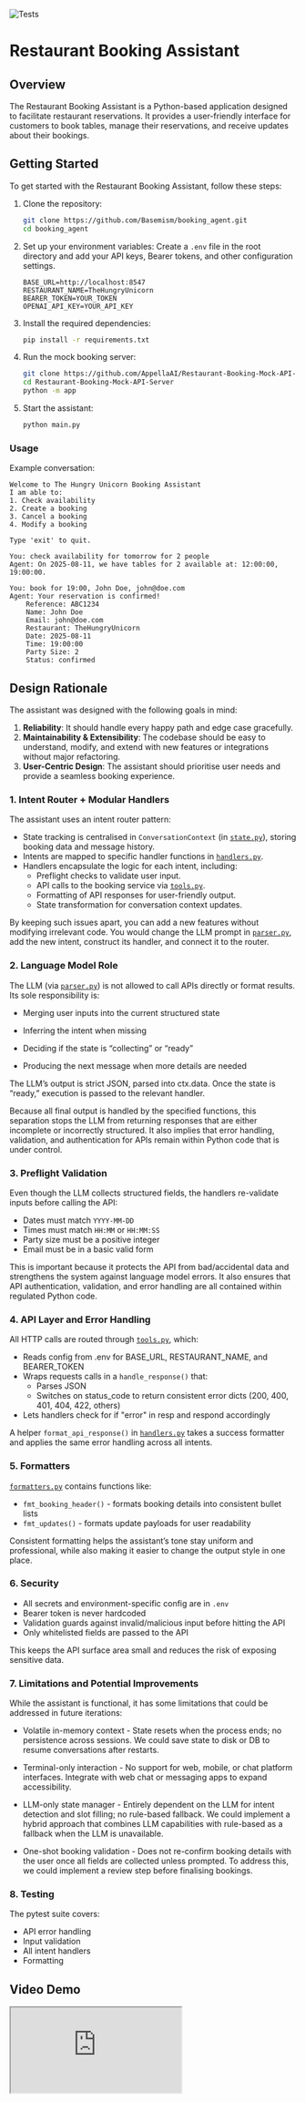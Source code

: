 ![Tests](https://github.com/Basemism/booking_agent/actions/workflows/tests.yml/badge.svg)

# Restaurant Booking Assistant

## Overview

The Restaurant Booking Assistant is a Python-based application designed to facilitate restaurant reservations. It provides a user-friendly interface for customers to book tables, manage their reservations, and receive updates about their bookings.

## Getting Started

To get started with the Restaurant Booking Assistant, follow these steps:

1. Clone the repository:
   ```bash
   git clone https://github.com/Basemism/booking_agent.git
   cd booking_agent
   ```
2. Set up your environment variables:
   Create a `.env` file in the root directory and add your API keys, Bearer tokens, and other configuration settings.
    ```env
    BASE_URL=http://localhost:8547
    RESTAURANT_NAME=TheHungryUnicorn
    BEARER_TOKEN=YOUR_TOKEN
    OPENAI_API_KEY=YOUR_API_KEY
    ```

3. Install the required dependencies:
   ```bash
   pip install -r requirements.txt
   ```

4. Run the mock booking server:
    ```bash
    git clone https://github.com/AppellaAI/Restaurant-Booking-Mock-API-Server
    cd Restaurant-Booking-Mock-API-Server
    python -m app
    ```
5. Start the assistant:
   ```bash
   python main.py
   ```
### Usage
Example conversation:

    Welcome to The Hungry Unicorn Booking Assistant
    I am able to:
    1. Check availability
    2. Create a booking
    3. Cancel a booking
    4. Modify a booking

    Type 'exit' to quit.

    You: check availability for tomorrow for 2 people
    Agent: On 2025-08-11, we have tables for 2 available at: 12:00:00, 19:00:00.

    You: book for 19:00, John Doe, john@doe.com
    Agent: Your reservation is confirmed!
        Reference: ABC1234
        Name: John Doe
        Email: john@doe.com
        Restaurant: TheHungryUnicorn
        Date: 2025-08-11
        Time: 19:00:00
        Party Size: 2
        Status: confirmed

## Design Rationale
The assistant was designed with the following goals in mind:
1. **Reliability**: It should handle every happy path and edge case gracefully.
2. **Maintainability & Extensibility**: The codebase should be easy to understand, modify, and extend with new features or integrations without major refactoring.
3. **User-Centric Design**: The assistant should prioritise user needs and provide a seamless booking experience.

### 1. Intent Router + Modular Handlers
The assistant uses an intent router pattern:
- State tracking is centralised in `ConversationContext` (in [`state.py`](state.py)), storing booking data and message history.
- Intents are mapped to specific handler functions in [`handlers.py`](handlers.py).
- Handlers encapsulate the logic for each intent, including:
  - Preflight checks to validate user input.
  - API calls to the booking service via [`tools.py`](tools.py).
  - Formatting of API responses for user-friendly output.
  - State transformation for conversation context updates.

By keeping such issues apart, you can add a new features without modifying irrelevant code. You would change the LLM prompt in [`parser.py`](parser.py), add the new intent, construct its handler, and connect it to the router.

### 2. Language Model Role
The LLM (via [`parser.py`](parser.py)) is not allowed to call APIs directly or format results. Its sole responsibility is:

- Merging user inputs into the current structured state

- Inferring the intent when missing

- Deciding if the state is “collecting” or “ready”

- Producing the next message when more details are needed

The LLM’s output is strict JSON, parsed into ctx.data. Once the state is “ready,” execution is passed to the relevant handler.

Because all final output is handled by the specified functions, this separation stops the LLM from returning responses that are either incomplete or incorrectly structured.  It also implies that error handling, validation, and authentication for APIs remain within Python code that is under control.

### 3. Preflight Validation
Even though the LLM collects structured fields, the handlers re-validate inputs before calling the API:
- Dates must match `YYYY-MM-DD`
- Times must match `HH:MM` or `HH:MM:SS`
- Party size must be a positive integer
- Email must be in a basic valid form

This is important because it protects the API from bad/accidental data and strengthens the system against language model errors.  It also ensures that API authentication, validation, and error handling are all contained within regulated Python code.

### 4. API Layer and Error Handling
All HTTP calls are routed through [`tools.py`](tools.py), which:
- Reads config from .env for BASE_URL, RESTAURANT_NAME, and BEARER_TOKEN
- Wraps requests calls in a `handle_response()` that:
    - Parses JSON
    - Switches on status_code to return consistent error dicts (200, 400, 401, 404, 422, others)
- Lets handlers check for if "error" in resp and respond accordingly

A helper `format_api_response()` in [`handlers.py`](handlers.py) takes a success formatter and applies the same error handling across all intents.

### 5. Formatters
[`formatters.py`](formatters.py) contains functions like:
- `fmt_booking_header()` - formats booking details into consistent bullet lists
- `fmt_updates()` - formats update payloads for user readability

Consistent formatting helps the assistant’s tone stay uniform and professional, while also making it easier to change the output style in one place.    

### 6. Security

- All secrets and environment-specific config are in `.env`
- Bearer token is never hardcoded
- Validation guards against invalid/malicious input before hitting the API
- Only whitelisted fields are passed to the API

This keeps the API surface area small and reduces the risk of exposing sensitive data.

### 7. Limitations and Potential Improvements
While the assistant is functional, it has some limitations that could be addressed in future iterations:
- Volatile in-memory context - State resets when the process ends; no persistence across sessions. We could save state to disk or DB to resume conversations after restarts.

- Terminal-only interaction - No support for web, mobile, or chat platform interfaces. Integrate with web chat or messaging apps to expand accessibility.

- LLM-only state manager - Entirely dependent on the LLM for intent detection and slot filling; no rule-based fallback. We could implement a hybrid approach that combines LLM capabilities with rule-based as a fallback when the LLM is unavailable.

- One-shot booking validation - Does not re-confirm booking details with the user once all fields are collected unless prompted. To address this, we could implement a review step before finalising bookings.

### 8. Testing

The pytest suite covers:
- API error handling
- Input validation
- All intent handlers
- Formatting

## Video Demo

<!DOCTYPE html>
<html>
<body>
  <iframe src="https://drive.google.com/file/d/14_5sh3OfAbLyhdyWTDQ4oiWCtP_rx6e4/preview" allowfullscreen="allowfullscreen"></iframe>
</body>
</html>